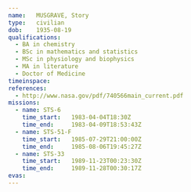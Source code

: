 ```yaml
---
name:	MUSGRAVE, Story 
type:	civilian
dob:	1935-08-19
qualifications:
  - BA in chemistry
  - BSc in mathematics and statistics
  - MSc in physiology and biophysics
  - MA in literature
  - Doctor of Medicine
timeinspace:	
references:
  - http://www.nasa.gov/pdf/740566main_current.pdf
missions:
  - name: STS-6
    time_start:   1983-04-04T18:30Z
    time_end:     1983-04-09T18:53:43Z
  - name: STS-51-F
    time_start:   1985-07-29T21:00:00Z
    time_end:     1985-08-06T19:45:27Z
  - name: STS-33
    time_start:   1989-11-23T00:23:30Z
    time_end:     1989-11-28T00:30:17Z
evas:
---
```

